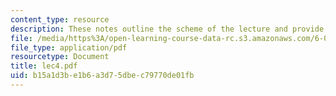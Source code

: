 ```yaml
---
content_type: resource
description: These notes outline the scheme of the lecture and provide study problems.
file: /media/https%3A/open-learning-course-data-rc.s3.amazonaws.com/6-090-building-programming-experience-a-lead-in-to-6-001-january-iap-2005/b15a1d3be1b6a3d75dbec79770de01fb_lec4.pdf
file_type: application/pdf
resourcetype: Document
title: lec4.pdf
uid: b15a1d3b-e1b6-a3d7-5dbe-c79770de01fb
---
```

